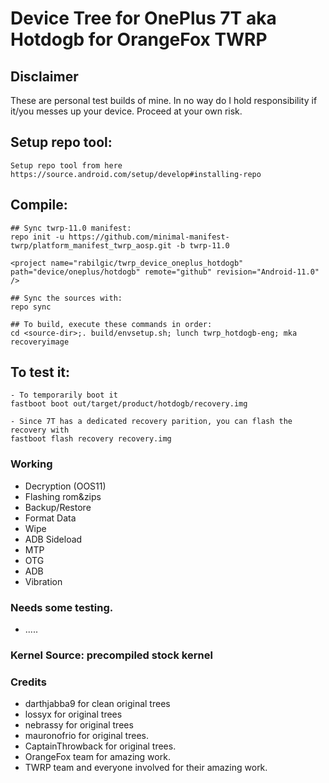 # Device Tree for OnePlus 7T aka Hotdogb for OrangeFox TWRP

## Disclaimer
These are personal test builds of mine. In no way do I hold responsibility if it/you messes up your device. Proceed at your own risk.

## Setup repo tool:
```
Setup repo tool from here https://source.android.com/setup/develop#installing-repo
```

## Compile:
```
## Sync twrp-11.0 manifest:
repo init -u https://github.com/minimal-manifest-twrp/platform_manifest_twrp_aosp.git -b twrp-11.0

<project name="rabilgic/twrp_device_oneplus_hotdogb" path="device/oneplus/hotdogb" remote="github" revision="Android-11.0" />

## Sync the sources with:
repo sync

## To build, execute these commands in order:
cd <source-dir>;. build/envsetup.sh; lunch twrp_hotdogb-eng; mka recoveryimage
```

## To test it:
```
- To temporarily boot it
fastboot boot out/target/product/hotdogb/recovery.img 

- Since 7T has a dedicated recovery parition, you can flash the recovery with
fastboot flash recovery recovery.img
```

### Working
- Decryption (OOS11)
- Flashing rom&zips
- Backup/Restore
- Format Data
- Wipe
- ADB Sideload
- MTP 
- OTG
- ADB 
- Vibration
### Needs some testing.
- .....
### Kernel Source: precompiled stock kernel

### Credits
- darthjabba9 for clean original trees
- lossyx for original trees
- nebrassy for original trees
- mauronofrio for original trees.
- CaptainThrowback for original trees.
- OrangeFox team for amazing work.
- TWRP team and everyone involved for their amazing work.

